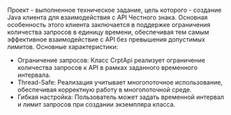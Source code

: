 Проект - выполненное техническое задание, цель которого - создание Java клиента для взаимодействия с API Честного знака. Основная особенность этого клиента заключается в поддержке ограничения количества запросов в единицу времени, обеспечивая тем самым эффективное взаимодействие с API без превышения допустимых лимитов.
Основные характеристики:
- Ограничение запросов: Класс CrptApi реализует ограничение количества запросов к API в рамках заданного временного интервала.
- Thread-Safe: Реализация учитывает многопоточное использование, обеспечивая корректную работу в многопоточной среде.
- Гибкая настройка: Пользователь может задать временной интервал и лимит запросов при создании экземпляра класса.
